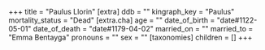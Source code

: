 +++
title = "Paulus Llorin"
[extra]
ddb = ""
kingraph_key = "Paulus"
mortality_status = "Dead"
[extra.cha]
age = ""
date_of_birth = "date#1122-05-01"
date_of_death = "date#1179-04-02"
married_on = ""
married_to = "Emma Bentayga"
pronouns = ""
sex = ""
[taxonomies]
children = []
+++

